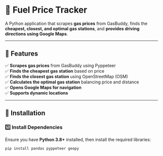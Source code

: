 # 🚀 Fuel Price Tracker
A Python application that scrapes **gas prices** from GasBuddy, finds the **cheapest, closest, and optimal gas stations**, and **provides driving directions using Google Maps**.

---

## 📌 Features
✅ **Scrapes gas prices** from GasBuddy using Pyppeteer  
✅ **Finds the cheapest gas station** based on price  
✅ **Finds the closest gas station** using OpenStreetMap (OSM)  
✅ **Calculates the optimal gas station** balancing price and distance  
✅ **Opens Google Maps for navigation**  
✅ **Supports dynamic locations**  

---

## 📂 Installation

### 1️⃣ Install Dependencies
Ensure you have **Python 3.8+** installed, then install the required libraries:
```bash
pip install pandas pyppeteer geopy
